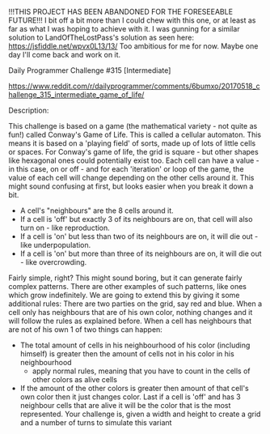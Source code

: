 !!!THIS PROJECT HAS BEEN ABANDONED FOR THE FORESEEABLE FUTURE!!!
I bit off a bit more than I could chew with this one, or at least as far 
as what I was hoping to achieve with it. I was gunning for a similar solution to
LandOfTheLostPass's solution as seen here: https://jsfiddle.net/wpvx0L13/13/
Too ambitious for me for now. Maybe one day I'll come back and work on it.

Daily Programmer Challenge #315 \[Intermediate\]

https://www.reddit.com/r/dailyprogrammer/comments/6bumxo/20170518_challenge_315_intermediate_game_of_life/

Description:

This challenge is based on a game (the mathematical variety - not quite as fun!) called Conway's Game of Life. This is
called a cellular automaton. This means it is based on a 'playing field' of sorts, made up of lots of little cells or
spaces. For Conway's game of life, the grid is square - but other shapes like hexagonal ones could potentially exist
too. Each cell can have a value - in this case, on or off - and for each 'iteration' or loop of the game, the value of
each cell will change depending on the other cells around it. This might sound confusing at first, but looks easier
when you break it down a bit.
- A cell's "neighbours" are the 8 cells around it.
- If a cell is 'off' but exactly 3 of its neighbours are on, that cell will also turn on - like reproduction.
- If a cell is 'on' but less than two of its neighbours are on, it will die out - like underpopulation.
- If a cell is 'on' but more than three of its neighbours are on, it will die out - like overcrowding.

Fairly simple, right? This might sound boring, but it can generate fairly complex patterns.
There are other examples of such patterns, like ones which grow indefinitely.
We are going to extend this by giving it some additional rules:
There are two parties on the grid, say red and blue.
When a cell only has neighbours that are of his own color, nothing changes and it will follow the rules as explained
before.
When a cell has neighbours that are not of his own 1 of two things can happen:
- The total amount of cells in his neighbourhood of his color (including himself) is greater then the amount of cells
not in his color in his neighbourhood 
    - apply normal rules, meaning that you have to count in the cells of other colors as alive cells
- If the amount of the other colors is greater then amount of that cell's own color then it just changes color.
Last if a cell is 'off' and has 3 neighbour cells that are alive it will be the color that is the most represented.
Your challenge is, given a width and height to create a grid and a number of turns to simulate this variant
